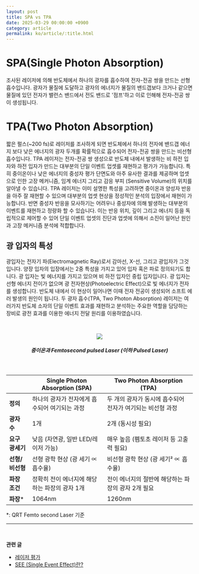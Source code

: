 ```yaml
---
layout: post
title: SPA vs TPA
date: 2025-03-29 00:00:00 +0900
category: article
permalink: ko/article/:title.html
---
```

# SPA(Single Photon Absorption)
조사된 레이저에 의해 반도체에서 하나의 광자를 흡수하여 전자-전공 쌍을 만드는 선형 흡수입니다. 광자가 물질에 도달하고
광자의 에너지가 물질의 밴드갭보다 크거나 같으면 물질에 있던 전자가 밸런스 밴드에서 전도 밴드로 '점프'하고 이로 인해해 전자-전공 쌍이 생성됩니다.



# TPA(Two Photon Absorption)
짧은 펄스(~200 fs)로 레이저를 조사하게 되면 반도체에서 하나의 전자에 밴드갭 에너지 보다 낮은 에너지의 광자 두개를 확률적으로 흡수되어 전자-전공 쌍을 만드는 비선형 흡수입니다.
TPA 레이저는 전자-전공 쌍 생성으로 반도체 내에서 발생하는 비 하전 입자와 하전 입자가 만드는 대부분의 단일 이벤트 업셋를 재현하고 평가가 가능합니다. 특히 중이온이나 낮은 에너지의 중성자 평가 단면도와 아주 유사한 결과를 제공하며 업셋으로 인한 고장 메커니즘, 임계 에너지 그리고 감응 부피 (Sensitive Volume)의 위치를 알아낼 수 있습니다.
TPA 레이저는 이미 설명한 특성을 고려하면 중이온과 양성자 반응을 아주 잘 재현할 수 있으며 대부분의 업셋 현상을 정성적인 분석의 입장에서 재현이 가능합니다. 반면 중성자 반응을 모사하기는 어려우나 중성자에 의해 발생하는 대부분의 이벤트를 재현하고 정량화 할 수 있습니다. 이는 반응 위치, 깊이 그리고 에너지 등을 독립적으로 제어할 수 있어 단일 이벤트 업셋의 진단과 업셋에 의해서 소진이 일어난 원인과 고장 메커니즘 분석에 적합합니다. 



## 광 입자의 특성

광입자는 전자기 파(Electromagnetic Ray)로서 감마선, X-선, 그리고 광입자가 그것입니다. 양장 입자의 입장에서는 2중 특성을 가지고 있어 입자 혹은 파로 정의되기도 합니다. 광 입자는 빛 에너지를 가지고 있으며 비 하전 입자인 중립 입자입니다. 광 입자는 선형 에너지 전이가 없으며 광 전자현상(Photoelectric Effect)으로 빛 에너지가 전자를 생성합니다. 반도체 내에서 이 현상이 일어나면 이때 전자 전공이 생성되어 소프트 에러 발생의 원인이 됩니다. 두 광자 흡수(TPA, Two Photon Absorption) 레이저는 여러가지 반도체 소자의 단일 이벤트 효과를 재현하고 분석하는 주요한 역할을 담당하는 장비로 광전 효과를 이용한 에너지 전달 원리를 이용하였습니다.

<br/> <!-- 한줄 띄기 -->

<!-- 중앙 정렬 이미지 -->
<p align="center"> 
  <img src="/assets/Chapter-1/fig_1_heavy-ion_vs_pulsed_laser.png" style="max-width: 80%;">
</p>

<!-- 이미지 설명 -->
<div align="center"> 
<h5>중이온과 Femtosecond pulsed Laser (이하 Pulsed Laser)</h5>
</div>

<br/>

<div align="center">

|                | Single Photon Absorption (SPA)                      | Two Photon Absorption (TPA)                                      |
|------------------|-----------------------------------------------------|-------------------------------------------------------------------|
| **정의**         | 하나의 광자가 전자에게 흡수되어 여기되는 과정       | 두 개의 광자가 동시에 흡수되어 전자가 여기되는 비선형 과정         |
| **광자 수**      | 1개                                                 | 2개 (동시성 필요)                                                 |
| **요구 광세기**  | 낮음 (자연광, 일반 LED/레이저 가능)                 | 매우 높음 (펨토초 레이저 등 고출력 필요)                         |
| **선형/비선형**  | 선형 광학 현상 (광 세기 ∝ 흡수율)                   | 비선형 광학 현상 (광 세기² ∝ 흡수율)                              |
| **파장 조건**    | 정확히 전이 에너지에 해당하는 파장의 광자 1개       | 전이 에너지의 절반에 해당하는 파장의 광자 2개 필요                 |
| **파장***         | 1064nm                                            | 1260nm                                                           |

</div>


*: QRT Femto second Laser 기준

-------------------------------------
<br/> <!-- 한줄 띄기 -->

**관련 글**
- [레이저 평가](/article/4.레이저평가.html)
- [SEE (Single Event Effect)란?](/article/1.-SEE.html)